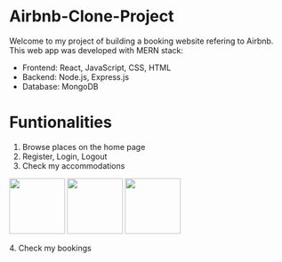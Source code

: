 # Airbnb-Clone-Project

Welcome to my project of building a booking website refering to Airbnb. This web app was developed with MERN stack: 

* Frontend: React, JavaScript, CSS, HTML
* Backend: Node.js, Express.js
* Database: MongoDB

# Funtionalities

1. Browse places on the home page
2. Register, Login, Logout
3. Check my accommodations
<p float="left">
  <img src="/img1.png" width="100" />
  <img src="/img2.png" width="100" /> 
  <img src="/img3.png" width="100" />
</p>
4. Check my bookings




 
